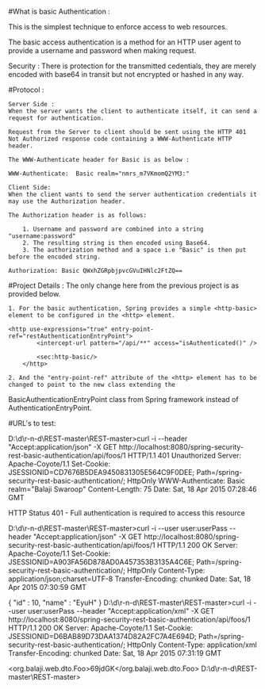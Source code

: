 #What is basic Authentication :

This is the simplest technique to enforce access to web resources.

The basic access authentication is a method for an HTTP user agent to provide a username and password when making request.

Security : There is protection for the transmitted cedentials, they are merely encoded with base64 in transit but not encrypted or hashed in any way.

#Protocol :
	
	Server Side :
	When the server wants the client to authenticate itself, it can send a request for authentication.
	
	Request from the Server to client should be sent using the HTTP 401 Not Authorized response code containing a WWW-Authenticate HTTP header.
	
	The WWW-Authenticate header for Basic is as below :
	
	WWW-Authenticate:  Basic realm="nmrs_m7VKmomQ2YM3:"
	
	Client Side:
	When the client wants to send the server authentication credentials it may use the Authorization header.
	
	The Authorization header is as follows:
	
		1. Username and password are combined into a string "username:password"
		2. The resulting string is then encoded using Base64.
		3. The authorization method and a space i.e "Basic" is then put before the encoded string.
	
	Authorization: Basic QWxhZGRpbjpvcGVuIHNlc2FtZQ==

#Project Details :
 The only change here from the previous project is as provided below.

	1. For the basic authentication, Spring provides a simple <http-basic> element to be configured in the <http> element.

	<http use-expressions="true" entry-point-ref="restAuthenticationEntryPoint">
	        <intercept-url pattern="/api/**" access="isAuthenticated()" />
	
	        <sec:http-basic/>
	    </http>

	2. And the "entry-point-ref" attribute of the <http> element has to be changed to point to the new class extending the 
BasicAuthenticationEntryPoint class from Spring framework instead of AuthenticationEntryPoint. 
	
	
	



#URL's to test:


D:\d\r-n-d\REST-master\REST-master>curl -i --header "Accept:application/json" -X GET http://localhost:8080/spring-security-rest-basic-authentication/api/foos/1
HTTP/1.1 401 Unauthorized
Server: Apache-Coyote/1.1
Set-Cookie: JSESSIONID=CD7676B5DEA9450831305E564C9F0DEE; Path=/spring-security-rest-basic-authentication/; HttpOnly
WWW-Authenticate: Basic realm="Balaji Swaroop"
Content-Length: 75
Date: Sat, 18 Apr 2015 07:28:46 GMT

HTTP Status 401 - Full authentication is required to access this resource

D:\d\r-n-d\REST-master\REST-master>curl -i --user user:userPass --header "Accept:application/json" -X GET http://localhost:8080/spring-security-rest-basic-authentication/api/foos/1
HTTP/1.1 200 OK
Server: Apache-Coyote/1.1
Set-Cookie: JSESSIONID=A903FA56D878AD0A457353B3135A4C6E; Path=/spring-security-rest-basic-authentication/; HttpOnly
Content-Type: application/json;charset=UTF-8
Transfer-Encoding: chunked
Date: Sat, 18 Apr 2015 07:30:59 GMT

{
  "id" : 10,
  "name" : "EyuH"
}
D:\d\r-n-d\REST-master\REST-master>curl -i --user user:userPass --header "Accept:application/xml" -X GET http://localhost:8080/spring-security-rest-basic-authentication/api/foos/1
HTTP/1.1 200 OK
Server: Apache-Coyote/1.1
Set-Cookie: JSESSIONID=D6BAB89D73DAA1374D82A2FC7A4E694D; Path=/spring-security-rest-basic-authentication/; HttpOnly
Content-Type: application/xml
Transfer-Encoding: chunked
Date: Sat, 18 Apr 2015 07:31:19 GMT

<org.balaji.web.dto.Foo><id>69</id><name>jdGK</name></org.balaji.web.dto.Foo>
D:\d\r-n-d\REST-master\REST-master>

